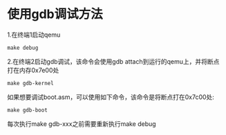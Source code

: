 # 使用gdb调试方法

1.在终端1启动qemu  
```
make debug
```
  
2.在终端2启动gdb调试，该命令会使用gdb attach到运行的qemu上，并将断点打在内存0x7e00处  
```
make gdb-kernel
```
  
如果想要调试boot.asm，可以使用如下命令，该命令是将断点打在0x7c00处:  
```
make gdb-boot
```
  
每次执行make gdb-xxx之前需要重新执行make debug